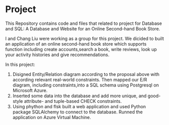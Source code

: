 # Project
This Repository contains code and files that related to project for Database and SQL: A Database and Website for an Online Second-hand Book Store.

I and Chang Liu were working as a group for this project. We dicided to built an application of an online second-hand book store which supports function including create accounts,search a book, write reviews, look up your activity histories and give recommendations.

In this project:
1. Disigned Entity/Relation diagram according to the proposal above with according relevant real-world constraints. Then mapped our E/R diagram, including constraints,into a SQL schema using Postgresql on Microsoft Azure.
2. Inserted some data into the database and add more unique, and good-style attribute- and tuple-based CHECK constraints.
3. Using phython and flsk built a web application and used Python package SQLAlchemy to connect to the database. Runned the application on Azure Virtual Machine.
